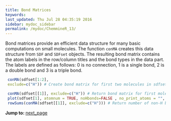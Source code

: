 ```yaml
---
title: Bond Matrices
keywords: 
last_updated: Thu Jul 28 04:35:19 2016
sidebar: mydoc_sidebar
permalink: /mydoc/ChemmineR_13/
---
```


Bond matrices provide an efficient data structure for many basic
computations on small molecules. The function `conMA`
creates this data structure from `SDF` and
`SDFset` objects. The resulting bond matrix contains the
atom labels in the row/column titles and the bond types in the data
part. The labels are defined as follows: 0 is no connection, 1 is a
single bond, 2 is a double bond and 3 is a triple bond. 

```r
 conMA(sdfset[1:2],
 exclude=c("H")) # Create bond matrix for first two molecules in sdfset

 conMA(sdfset[[1]], exclude=c("H")) # Return bond matrix for first molecule 
 plot(sdfset[1], atomnum = TRUE, noHbonds=FALSE , no_print_atoms = "", atomcex=0.8) # Plot its structure with atom numbering 
 rowSums(conMA(sdfset[[1]], exclude=c("H"))) # Return number of non-H bonds for each atom
```


<div class="tags">
<b>Jump to: </b>
<a href="../../mydoc/ChemmineR_14/" class="btn btn-default navbar-btn cursorNorm" role="button">next_page</a>
</div>
